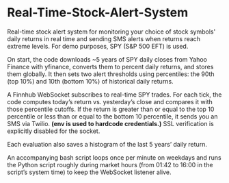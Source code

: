 # Real-Time-Stock-Alert-System

Real-time stock alert system for monitoring your choice of stock symbols' daily returns in real time and sending SMS alerts when returns reach extreme levels.
For demo purposes, SPY (S&P 500 EFT) is used.

On start, the code downloads ~5 years of SPY daily closes from Yahoo Finance with yfinance, converts them to percent daily returns, and stores them globally. It then sets two alert thresholds using percentiles: the 90th (top 10%) and 10th (bottom 10%) of historical daily returns.

A Finnhub WebSocket subscribes to real-time SPY trades. For each tick, the code computes today’s return vs. yesterday’s close and compares it with those percentile cutoffs. If the return is greater than or equal to the top 10 percentile or less than or equal to the bottom 10 percentile, it sends you an SMS via Twilio. **(env is used to hardcode credentials.)** SSL verification is explicitly disabled for the socket.

Each evaluation also saves a histogram of the last 5 years’ daily return.

An accompanying bash script loops once per minute on weekdays and runs the Python script roughly during market hours (from 01:42 to 16:00 in the script’s system time) to keep the WebSocket listener alive.
